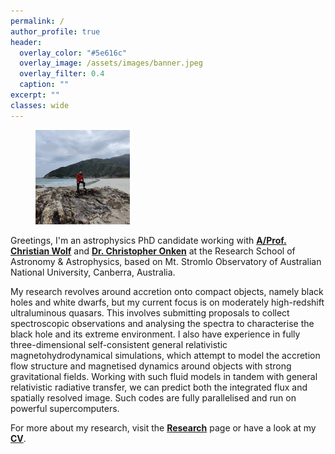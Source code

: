 ```yaml
---
permalink: /
author_profile: true
header:
  overlay_color: "#5e616c"
  overlay_image: /assets/images/banner.jpeg
  overlay_filter: 0.4
  caption: ""
excerpt: ""
classes: wide
---
```


<figure style="width: 30%" class="align-right">
  <a href="/assets/images/bio-photo.jpg" title="Home Photo" alt="Home Photo">
  <img src="/assets/images/bio-photo.jpg" alt=""></a>
</figure>


Greetings, I'm an astrophysics PhD candidate working with [**A/Prof. Christian Wolf**](https://researchers.anu.edu.au/researchers/wolf-c) 
and [**Dr. Christopher Onken**](https://researchers.anu.edu.au/researchers/onken-c) at the Research School of Astronomy & Astrophysics, 
based on Mt. Stromlo Observatory of Australian National University, Canberra, Australia. 

My research revolves around accretion onto compact objects, namely black holes and white dwarfs,
but my current focus is on moderately high-redshift ultraluminous quasars. 
This involves submitting proposals to collect spectroscopic observations and analysing the spectra 
to characterise the black hole and its extreme environment. 
I also have experience in fully three-dimensional self-consistent general relativistic magnetohydrodynamical simulations,
which attempt to model the accretion flow structure and magnetised dynamics around objects with strong gravitational fields. 
Working with such fluid models in tandem with general relativistic radiative transfer, 
we can predict both the integrated flux and spatially resolved image. 
Such codes are fully parallelised and run on powerful supercomputers.

For more about my research, visit the [**Research**][1] page or have a look at my [**CV**](/assets/docs/CV_Samuel_Lai.pdf).

[1]: /research/